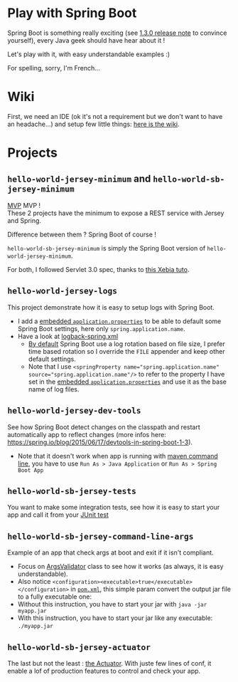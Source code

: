 Play with Spring Boot
=====================

Spring Boot is something really exciting (see [1.3.0 release note](https://github.com/spring-projects/spring-boot/wiki/Spring-Boot-1.3-Release-Notes) to convince yourself), every Java geek should have hear about it !  

Let's play with it, with easy understandable examples :)  

For spelling, sorry, I'm French...  

# Wiki

First, we need an IDE (ok it's not a requirement but we don't want to have an headache...) and setup few little things: [here is the wiki](../../wiki).

# Projects

## `hello-world-jersey-minimum` and `hello-world-sb-jersey-minimum`

[MVP](https://en.wikipedia.org/wiki/Minimum_viable_product) MVP !  
These 2 projects have the minimum to expose a REST service with Jersey and Spring.  

Difference between them ? Spring Boot of course !

`hello-world-sb-jersey-minimum` is simply the Spring Boot version of `hello-world-jersey-minimum`.  

For both, I followed Servlet 3.0 spec, thanks to [this Xebia tuto](http://blog.xebia.fr/2014/04/22/construire-une-api-rest-avec-jersey-et-spring-sans-web-xml-ni-applicationcontext-xml-ni-getterssetters/).

## `hello-world-jersey-logs`

This project demonstrate how it is easy to setup logs with Spring Boot.
- I add a [embedded `application.properties`](hello-world-sb-jersey-logs/src/main/resources/application.properties) to be able to default some Spring Boot settings, here only `spring.application.name`.
- Have a look at [logback-spring.xml](dev/hello-world-sb-jersey-logs/config/logback-spring.xml)
  - [By default](https://github.com/spring-projects/spring-boot/blob/master/spring-boot/src/main/resources/org/springframework/boot/logging/logback/file-appender.xml) Spring Boot use a log rotation based on file size, I prefer time based rotation so I override the `FILE` appender and keep other default settings.
  - Note that I use `<springProperty name="spring.application.name" source="spring.application.name"/>` to refer to the property I have set in the [embedded `application.properties`](hello-world-sb-jersey-logs/src/main/resources/application.properties) and use it as the base name of log files.

## `hello-world-jersey-dev-tools`

See how Spring Boot detect changes on the classpath and restart automatically app to reflect changes (more infos here: https://spring.io/blog/2015/06/17/devtools-in-spring-boot-1-3).
- Note that it doesn't work when app is running with [maven command line](dev/hello-world-sb-jersey-dev-tools), you have to use `Run As > Java Application` or `Run As > Spring Boot App`

## `hello-world-sb-jersey-tests`

You want to make some integration tests, see how it is easy to start your app and call it from your [JUnit test](hello-world-sb-jersey-tests/src/test/java/test/fr/pierrefevrier/playwithspringboot/SimpleIntegrationTest.java)

## `hello-world-sb-jersey-command-line-args`

Example of an app that check args at boot and exit if it isn't compliant.
- Focus on [ArgsValidator](hello-world-sb-jersey-command-line-args/src/main/java/com/bouygtel/springbootsample/config/ArgsValidator.java) class to see how it works (as always, it is easy understandable).
- Also notice `<configuration><executable>true</executable></configuration>` in [`pom.xml`](hello-world-sb-jersey-command-line-args/pom.xml), this simple param convert the output jar file to a fully executable one:
 - Without this instruction, you have to start your jar with `java -jar myapp.jar`
 - With this instruction, you have to start your jar like any executable: `./myapp.jar`

## `hello-world-sb-jersey-actuator`

The last but not the least : [the Actuator](http://docs.spring.io/spring-boot/docs/current/reference/htmlsingle/#production-ready).
With juste few lines of conf, it enable a lof of production features to control and check your app.
